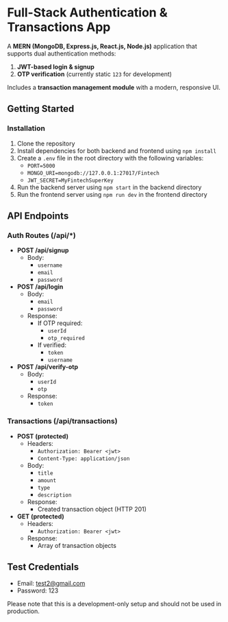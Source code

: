 # Full-Stack Authentication & Transactions App

A **MERN (MongoDB, Express.js, React.js, Node.js)** application that supports dual authentication methods:
1. **JWT-based login & signup**
2. **OTP verification** (currently static `123` for development)

Includes a **transaction management module** with a modern, responsive UI.

## Getting Started

### Installation

1. Clone the repository
2. Install dependencies for both backend and frontend using `npm install`
3. Create a `.env` file in the root directory with the following variables:
	* `PORT=5000`
	* `MONGO_URI=mongodb://127.0.0.1:27017/Fintech`
	* `JWT_SECRET=MyFintechSuperKey`
4. Run the backend server using `npm start` in the backend directory
5. Run the frontend server using `npm run dev` in the frontend directory

## API Endpoints

### Auth Routes (/api/*)

* **POST /api/signup**
	+ Body:
		- `username`
		- `email`
		- `password`
* **POST /api/login**
	+ Body:
		- `email`
		- `password`
	+ Response:
		- If OTP required:
			- `userId`
			- `otp_required`
		- If verified:
			- `token`
			- `username`
* **POST /api/verify-otp**
	+ Body:
		- `userId`
		- `otp`
	+ Response:
		- `token`

### Transactions (/api/transactions)

* **POST (protected)**
	+ Headers:
		- `Authorization: Bearer <jwt>`
		- `Content-Type: application/json`
	+ Body:
		- `title`
		- `amount`
		- `type`
		- `description`
	+ Response:
		- Created transaction object (HTTP 201)
* **GET (protected)**
	+ Headers:
		- `Authorization: Bearer <jwt>`
	+ Response:
		- Array of transaction objects

## Test Credentials

* Email: test2@gmail.com
* Password: 123

Please note that this is a development-only setup and should not be used in production.

